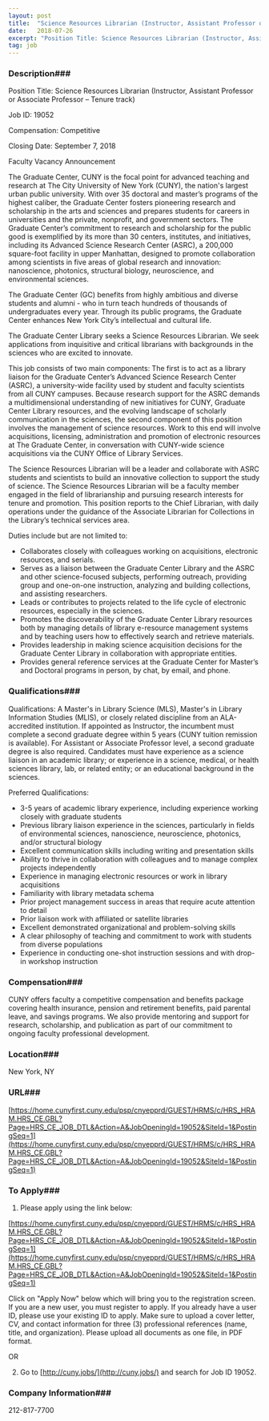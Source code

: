 ```yaml
---
layout: post
title:  "Science Resources Librarian (Instructor, Assistant Professor or Associate Professor – Tenure track) - CUNY Graduate Center"
date:   2018-07-26
excerpt: "Position Title: Science Resources Librarian (Instructor, Assistant Professor or Associate Professor – Tenure track) Job ID: 19052 Compensation: Competitive Closing Date: September 7, 2018 Faculty Vacancy Announcement The Graduate Center, CUNY is the focal point for advanced teaching and research at The City University of New York (CUNY), the nation's..."
tag: job
---
```


### Description###

Position Title: 	Science Resources Librarian (Instructor, Assistant Professor or Associate Professor – Tenure track)

Job ID: 	19052

Compensation: 	Competitive

Closing Date:        September 7, 2018


Faculty Vacancy Announcement

The Graduate Center, CUNY is the focal point for advanced teaching and research at The City University of New York (CUNY), the nation's largest urban public university. With over 35 doctoral and master’s programs of the highest caliber, the Graduate Center fosters pioneering research and scholarship in the arts and sciences and prepares students for careers in universities and the private, nonprofit, and government sectors. The Graduate Center’s commitment to research and scholarship for the public good is exemplified by its more than 30 centers, institutes, and initiatives, including its Advanced Science Research Center (ASRC), a 200,000 square-foot facility in upper Manhattan, designed to promote collaboration among scientists in five areas of global research and innovation: nanoscience, photonics, structural biology, neuroscience, and environmental sciences.

The Graduate Center (GC) benefits from highly ambitious and diverse students and alumni - who in turn teach hundreds of thousands of undergraduates every year. Through its public programs, the Graduate Center enhances New York City’s intellectual and cultural life.

The Graduate Center Library seeks a Science Resources Librarian. We seek applications from inquisitive and critical librarians with backgrounds in the sciences who are excited to innovate. 

This job consists of two main components: The first is to act as a library liaison for the Graduate Center’s Advanced Science Research Center (ASRC), a university-wide facility used by student and faculty scientists from all CUNY campuses. Because research support for the ASRC demands a multidimensional understanding of new initiatives for CUNY, Graduate Center Library resources, and the evolving landscape of scholarly communication in the sciences, the second component of this position involves the management of science resources. Work to this end will involve acquisitions, licensing, administration and promotion of electronic resources at The Graduate Center, in conversation with CUNY-wide science acquisitions via the CUNY Office of Library Services.

The Science Resources Librarian will be a leader and collaborate with ASRC students and scientists to build an innovative collection to support the study of science. The Science Resources Librarian will be a faculty member engaged in the field of librarianship and pursuing research interests for tenure and promotion. This position reports to the Chief Librarian, with daily operations under the guidance of the Associate Librarian for Collections in the Library’s technical services area. 

Duties include but are not limited to:
- Collaborates closely with colleagues working on acquisitions, electronic resources, and serials.
- Serves as a liaison between the Graduate Center Library and the ASRC and other science-focused subjects, performing outreach, providing group and one-on-one instruction, analyzing and building collections, and assisting researchers.
- Leads or contributes to projects related to the life cycle of electronic resources, especially in the sciences.
- Promotes the discoverability of the Graduate Center Library resources both by managing details of library e-resource management systems and by teaching users how to effectively search and retrieve materials.
- Provides leadership in making science acquisition decisions for the Graduate Center Library in collaboration with appropriate entities.
- Provides general reference services at the Graduate Center for Master’s and Doctoral programs in person, by chat, by email, and phone.





### Qualifications###

Qualifications:
A Master's in Library Science (MLS), Master's in Library Information Studies (MLIS), or closely related discipline from an ALA-accredited institution. If appointed as Instructor, the incumbent must complete a second graduate degree within 5 years (CUNY tuition remission is available). For Assistant or Associate Professor level, a second graduate degree is also required. Candidates must have experience as a science liaison in an academic library; or experience in a science, medical, or health sciences library, lab, or related entity; or an educational background in the sciences.

Preferred Qualifications:
- 3-5 years of academic library experience, including experience working closely with graduate students
- Previous library liaison experience in the sciences, particularly in fields of environmental sciences, nanoscience, neuroscience, photonics, and/or structural biology
- Excellent communication skills including writing and presentation skills
- Ability to thrive in collaboration with colleagues and to manage complex projects independently
- Experience in managing electronic resources or work in library acquisitions
- Familiarity with library metadata schema
- Prior project management success in areas that require acute attention to detail
- Prior liaison work with affiliated or satellite libraries
- Excellent demonstrated organizational and problem-solving skills
- A clear philosophy of teaching and commitment to work with students from diverse populations
- Experience in conducting one-shot instruction sessions and with drop-in workshop instruction



### Compensation###

CUNY offers faculty a competitive compensation and benefits package covering health insurance, pension and retirement benefits, paid parental leave, and savings programs.  We also provide mentoring and support for research, scholarship, and publication as part of our commitment to ongoing faculty professional development. 


### Location###

New York, NY


### URL###

[https://home.cunyfirst.cuny.edu/psp/cnyepprd/GUEST/HRMS/c/HRS_HRAM.HRS_CE.GBL?Page=HRS_CE_JOB_DTL&Action=A&JobOpeningId=19052&SiteId=1&PostingSeq=1](https://home.cunyfirst.cuny.edu/psp/cnyepprd/GUEST/HRMS/c/HRS_HRAM.HRS_CE.GBL?Page=HRS_CE_JOB_DTL&Action=A&JobOpeningId=19052&SiteId=1&PostingSeq=1) 

### To Apply###

1. Please apply using the link below:

[https://home.cunyfirst.cuny.edu/psp/cnyepprd/GUEST/HRMS/c/HRS_HRAM.HRS_CE.GBL?Page=HRS_CE_JOB_DTL&Action=A&JobOpeningId=19052&SiteId=1&PostingSeq=1](https://home.cunyfirst.cuny.edu/psp/cnyepprd/GUEST/HRMS/c/HRS_HRAM.HRS_CE.GBL?Page=HRS_CE_JOB_DTL&Action=A&JobOpeningId=19052&SiteId=1&PostingSeq=1) 

Click on "Apply Now" below which will bring you to the registration screen. If you are a new user, you must register to apply. If you already have a user ID, please use your existing ID to apply. Make sure to upload a cover letter, CV, and contact information for three (3) professional references (name, title, and organization). Please upload all documents as one file, in PDF format.

OR

2. Go to [http://cuny.jobs/](http://cuny.jobs/) and search for Job ID 19052.



### Company Information###

212-817-7700



